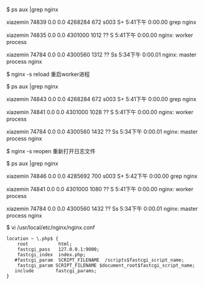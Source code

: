 $ ps aux \|grep nginx

xiazemin         74839   0.0  0.0  4268284    672 s003  S+    5:41下午   0:00.00 grep nginx

xiazemin         74835   0.0  0.0  4301000   1012   ??  S     5:41下午   0:00.00 nginx: worker process

xiazemin         74784   0.0  0.0  4300560   1312   ??  Ss    5:34下午   0:00.01 nginx: master process nginx

$ nginx -s reload 重启worker进程

$ ps aux \|grep nginx

xiazemin         74843   0.0  0.0  4268284    672 s003  S+    5:41下午   0:00.00 grep nginx

xiazemin         74841   0.0  0.0  4301000   1028   ??  S     5:41下午   0:00.00 nginx: worker process

xiazemin         74784   0.0  0.0  4300560   1432   ??  Ss    5:34下午   0:00.01 nginx: master process nginx

$ nginx -s reopen 重新打开日志文件

$ ps aux \|grep nginx

xiazemin         74846   0.0  0.0  4285692    700 s003  S+    5:42下午   0:00.00 grep nginx

xiazemin         74841   0.0  0.0  4301000   1080   ??  S     5:41下午   0:00.00 nginx: worker process

xiazemin         74784   0.0  0.0  4300560   1432   ??  Ss    5:34下午   0:00.01 nginx: master process nginx

$ vi /usr/local/etc/nginx/nginx.conf

```
location ~ \.php$ {
    root           html;
    fastcgi_pass   127.0.0.1:9000;
    fastcgi_index  index.php;
   #fastcgi_param  SCRIPT_FILENAME  /scripts$fastcgi_script_name;
    fastcgi_param SCRIPT_FILENAME $document_root$fastcgi_script_name;
   include        fastcgi_params;
}
```



